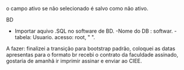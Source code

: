 o campo ativo se não selecionado é salvo como não ativo.

BD 
- Importar aquivo .SQL no software de BD.
-Nome do DB : softwar.
-tabela: Usuario.
acesso: root, " ".

A fazer:
finalizei a transição para bootstrap padrão, coloquei as datas apresentas para o formato br recebi o contrato da faculdade assinado, gostaria de amanhã ir imprimir assinar e enviar ao CIEE.
